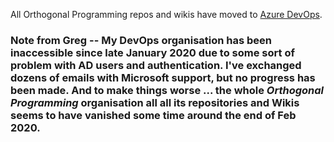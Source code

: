 All Orthogonal Programming repos and wikis have moved to [Azure DevOps][devopsdoc].

### Note from Greg -- My DevOps organisation has been inaccessible since late January 2020 due to some sort of problem with AD users and authentication. I've exchanged dozens of emails with Microsoft support, but no progress has been made. And to make things worse ... the whole *Orthogonal Programming* organisation all all its  repositories and Wikis seems to have vanished some time around the end of Feb 2020.

[devopsdoc]: https://orthogonal-programming.visualstudio.com/Documentation/_wiki/wikis/Documentation.wiki/69/Home
